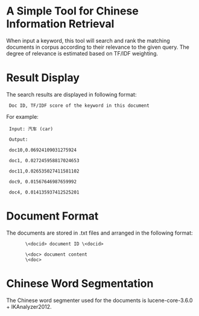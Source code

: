 # A Simple Tool for Chinese Information Retrieval

When input a keyword, this tool will search and rank the matching documents in corpus according to their relevance to the given query.
The degree of relevance is estimated based on TF/IDF weighting.

# Result Display
The search results are displayed in following format:

     Doc ID, TF/IDF score of the keyword in this document

For example:

     Input: 汽车 (car)

     Output:

     doc10,0.06924109031275924

     doc1, 0.027245958817024653

     doc11,0.026535027411581102

     doc9, 0.01567646987659992

     doc4, 0.014135937412525201

# Document Format

The documents are stored in .txt files and arranged in the following format:

           \<docid> document ID \<docid>

           \<doc> document content 
           \<doc>

# Chinese Word Segmentation
The Chinese word segmenter used for the documents is lucene-core-3.6.0 + IKAnalyzer2012.
